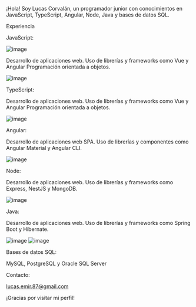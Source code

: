 
¡Hola!
Soy Lucas Corvalán, un programador junior con conocimientos en JavaScript, TypeScript, Angular, Node, Java y bases de datos SQL.

Experiencia

JavaScript:

![image](https://github.com/LucasEmir/LucasEmir/assets/97929932/1bc70e8e-d966-4f25-8e1b-2c1a98f2929b)

Desarrollo de aplicaciones web.
Uso de librerías y frameworks como Vue y Angular
Programación orientada a objetos.

![image](https://github.com/LucasEmir/LucasEmir/assets/97929932/2936db96-7350-4d5b-9122-5efa244c4b87)

TypeScript:

Desarrollo de aplicaciones web.
Uso de librerías y frameworks como Vue y Angular
Programación orientada a objetos.

![image](https://github.com/LucasEmir/LucasEmir/assets/97929932/a15180c8-134c-4d21-a610-a35a09c28d17)

Angular:

Desarrollo de aplicaciones web SPA.
Uso de librerías y componentes como Angular Material y Angular CLI.

![image](https://github.com/LucasEmir/LucasEmir/assets/97929932/e4cba65e-604b-4184-840a-b663ac158e7a)

Node:

Desarrollo de aplicaciones web.
Uso de librerías y frameworks como Express, NestJS y MongoDB.

![image](https://github.com/LucasEmir/LucasEmir/assets/97929932/ec66aca8-13f9-4c86-94f5-bfa00f222454)

Java:

Desarrollo de aplicaciones web.
Uso de librerías y frameworks como Spring Boot y Hibernate.

![image](https://github.com/LucasEmir/LucasEmir/assets/97929932/235d907f-9e4e-447d-84cb-441864bcdaf4) ![image](https://github.com/LucasEmir/LucasEmir/assets/97929932/8375e1ef-8f0d-423a-8bae-189075dee83e)


Bases de datos SQL:

MySQL, PostgreSQL y Oracle
SQL Server


Contacto:

lucas.emir.87@gmail.com

¡Gracias por visitar mi perfil!


